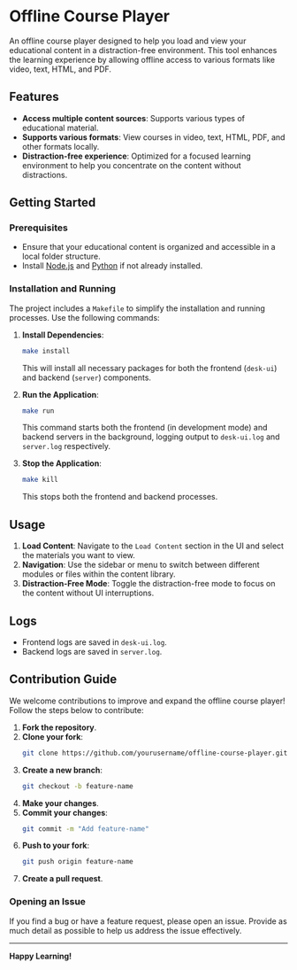 # Offline Course Player

An offline course player designed to help you load and view your educational content in a distraction-free environment. This tool enhances the learning experience by allowing offline access to various formats like video, text, HTML, and PDF.

## Features

- **Access multiple content sources**: Supports various types of educational material.
- **Supports various formats**: View courses in video, text, HTML, PDF, and other formats locally.
- **Distraction-free experience**: Optimized for a focused learning environment to help you concentrate on the content without distractions.

## Getting Started

### Prerequisites

- Ensure that your educational content is organized and accessible in a local folder structure.
- Install [Node.js](https://nodejs.org/) and [Python](https://www.python.org/) if not already installed.

### Installation and Running

The project includes a `Makefile` to simplify the installation and running processes. Use the following commands:

1. **Install Dependencies**:
   ```bash
   make install
   ```
   This will install all necessary packages for both the frontend (`desk-ui`) and backend (`server`) components.

2. **Run the Application**:
   ```bash
   make run
   ```
   This command starts both the frontend (in development mode) and backend servers in the background, logging output to `desk-ui.log` and `server.log` respectively.

3. **Stop the Application**:
   ```bash
   make kill
   ```
   This stops both the frontend and backend processes.

## Usage

1. **Load Content**: Navigate to the `Load Content` section in the UI and select the materials you want to view.
2. **Navigation**: Use the sidebar or menu to switch between different modules or files within the content library.
3. **Distraction-Free Mode**: Toggle the distraction-free mode to focus on the content without UI interruptions.

## Logs

- Frontend logs are saved in `desk-ui.log`.
- Backend logs are saved in `server.log`.

## Contribution Guide

We welcome contributions to improve and expand the offline course player! Follow the steps below to contribute:

1. **Fork the repository**.
2. **Clone your fork**:
   ```bash
   git clone https://github.com/yourusername/offline-course-player.git
   ```
3. **Create a new branch**:
   ```bash
   git checkout -b feature-name
   ```
4. **Make your changes**.
5. **Commit your changes**:
   ```bash
   git commit -m "Add feature-name"
   ```
6. **Push to your fork**:
   ```bash
   git push origin feature-name
   ```
7. **Create a pull request**.

### Opening an Issue

If you find a bug or have a feature request, please open an issue. Provide as much detail as possible to help us address the issue effectively.

---

**Happy Learning!**
```